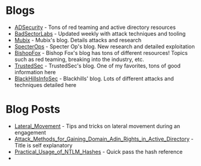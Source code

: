 # Blogs
* [ADSecurity](https://adsecurity.org/) - Tons of red teaming and active directory resources
* [BadSectorLabs](https://blog.badsectorlabs.com/) - Updated weekly with attack techniques and tooling
* [Mubix](https://malicious.link/post/) - Mubix's blog. Details attacks and research
* [SpecterOps](https://posts.specterops.io/) - Specter Op's blog. New research and detailed exploitation
* [BishopFox](https://labs.bishopfox.com/home) - Bishop Fox's blog has tons of different resources! Topics such as red teaming, breaking into the industry, etc.
* [TrustedSec](https://www.trustedsec.com/blog/) - TrustedSec's blog. One of my favorites, tons of good information here
* [BlackHillsInfoSec](https://www.blackhillsinfosec.com/blog/) - Blackhills' blog. Lots of different attacks and techniques detailed here

# Blog Posts
* [Lateral_Movement](https://riccardoancarani.github.io/2019-10-04-lateral-movement-megaprimer/) - Tips and tricks on lateral movement during an engagement
* [Attack_Methods_for_Gaining_Domain_Adin_Rights_in_Active_Directory](https://adsecurity.org/?p=2362) - Title is self explanatory
* [Practical_Usage_of_NTLM_Hashes](https://blog.ropnop.com/practical-usage-of-ntlm-hashes/) - Quick pass the hash reference
* 
